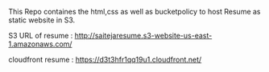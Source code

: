 This Repo containes the html,css as well as bucketpolicy to host Resume as static website in S3.


S3 URL of resume : http://saitejaresume.s3-website-us-east-1.amazonaws.com/


cloudfront resume : https://d3t3hfr1qq19u1.cloudfront.net/
